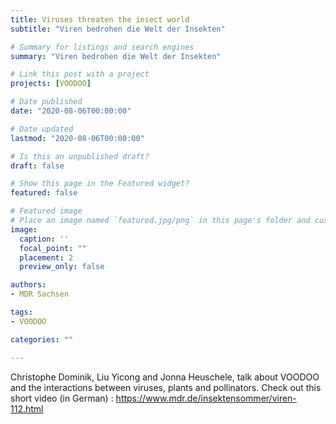 ```yaml
---
title: Viruses threaten the insect world
subtitle: "Viren bedrohen die Welt der Insekten"

# Summary for listings and search engines
summary: "Viren bedrohen die Welt der Insekten"

# Link this post with a project
projects: [VOODOO]

# Date published
date: "2020-08-06T00:00:00"

# Date updated
lastmod: "2020-08-06T00:00:00"

# Is this an unpublished draft?
draft: false

# Show this page in the Featured widget?
featured: false

# Featured image
# Place an image named `featured.jpg/png` in this page's folder and customize its options here.
image:
  caption: ''
  focal_point: ""
  placement: 2
  preview_only: false

authors:
- MDR Sachsen

tags:
- VOODOO

categories: ""

---
```


Christophe Dominik, Liu Yicong and Jonna Heuschele, talk about VOODOO and the interactions between viruses, plants and pollinators. Check out this short video (in German) : https://www.mdr.de/insektensommer/viren-112.html
